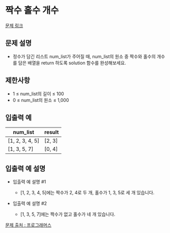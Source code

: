 # 짝수 홀수 개수

[문제 링크](https://school.programmers.co.kr/learn/courses/30/lessons/120824)

## 문제 설명

- 정수가 담긴 리스트 num_list가 주어질 때, num_list의 원소 중 짝수와 홀수의 개수를 담은 배열을 return 하도록 solution 함수를 완성해보세요.

## 제한사항

- 1 ≤ num_list의 길이 ≤ 100
- 0 ≤ num_list의 원소 ≤ 1,000

## 입출력 예

| num_list        | result |
| --------------- | ------ |
| [1, 2, 3, 4, 5] | [2, 3] |
| [1, 3, 5, 7]    | [0, 4] |

## 입출력 예 설명

- 입출력 예 설명 #1

  - [1, 2, 3, 4, 5]에는 짝수가 2, 4로 두 개, 홀수가 1, 3, 5로 세 개 있습니다.

- 입출력 예 설명 #2
  - [1, 3, 5, 7]에는 짝수가 없고 홀수가 네 개 있습니다.

[문제 출처 : 프로그래머스](https://school.programmers.co.kr/learn/challenges?order=acceptance_desc&levels=0)
